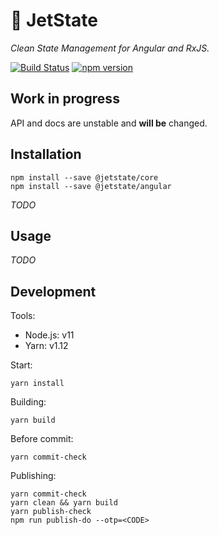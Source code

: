 # 🚀 JetState 

_Clean State Management for Angular and RxJS._

[![Build Status](https://travis-ci.org/mnasyrov/jetstate.svg?branch=master)](https://travis-ci.org/mnasyrov/jetstate)
[![npm version](https://badge.fury.io/js/%40jetstate%2Fcore.svg)](https://www.npmjs.com/@jetstate/core)


## Work in progress

API and docs are unstable and **will be** changed.


## Installation

    npm install --save @jetstate/core
    npm install --save @jetstate/angular
    
_TODO_


## Usage

_TODO_


## Development

Tools:

* Node.js: v11
* Yarn: v1.12


Start:

    yarn install
    
    
Building:

    yarn build
    
    
Before commit:
    
    yarn commit-check
    
    
Publishing:

    yarn commit-check
    yarn clean && yarn build
    yarn publish-check
    npm run publish-do --otp=<CODE>
